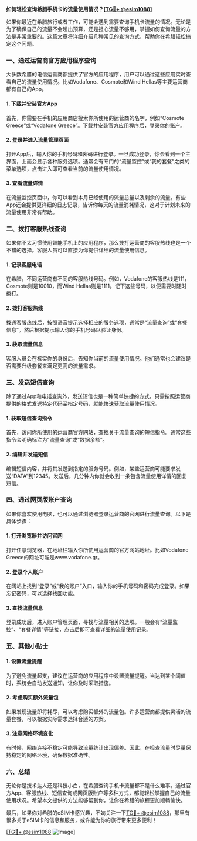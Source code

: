 **如何轻松查询希腊手机卡的流量使用情况？[[TG💪+ @esim1088](https://t.me/s/esim1088)]**

如果你最近在希腊旅行或者工作，可能会遇到需要查询手机卡流量的情况。无论是为了确保自己的流量不会超出预算，还是担心流量不够用，掌握如何查询流量的方法是非常重要的。这篇文章将详细介绍几种常见的查询方式，帮助你在希腊轻松搞定这个问题。

### 一、通过运营商官方应用程序查询

大多数希腊的电信运营商都提供了官方的应用程序，用户可以通过这些应用实时查看自己的流量使用情况。比如Vodafone、Cosmote和Wind Hellas等主要运营商都有自己的App。

#### 1. 下载并安装官方App

首先，你需要在手机的应用商店搜索你所使用的运营商的名字，例如“Cosmote Greece”或“Vodafone Greece”。下载并安装官方应用程序后，登录你的账户。

#### 2. 登录并进入流量管理页面

打开App后，输入你的手机号码和密码进行登录。一旦成功登录，你会看到一个主界面，上面会显示各种服务选项。通常会有专门的“流量监控”或“我的套餐”之类的菜单选项，点击进入即可查看当前的流量使用情况。

#### 3. 查看流量详情

在流量监控页面中，你可以看到本月已经使用的流量总量以及剩余的流量。有些App还会提供更详细的日志记录，告诉你每天的流量消耗情况，这对于计划未来的流量使用非常有帮助。

### 二、拨打客服热线查询

如果你不太习惯使用智能手机上的应用程序，那么拨打运营商的客服热线也是一个不错的选择。客服人员可以直接为你提供详细的流量使用信息。

#### 1. 记录客服电话

在希腊，不同运营商有不同的客服热线号码。例如，Vodafone的客服热线是111，Cosmote则是10010，而Wind Hellas则是1111。记下这些号码，以便需要时随时拨打。

#### 2. 拨打客服热线

拨通客服热线后，按照语音提示选择相应的服务选项，通常是“流量查询”或“套餐信息”。然后根据提示输入你的手机号码以验证身份。

#### 3. 获取流量信息

客服人员会在核实你的身份后，告知你当前的流量使用情况。他们通常也会建议是否需要升级套餐来满足更高的流量需求。

### 三、发送短信查询

除了通过App和电话查询外，发送短信也是一种简单快捷的方式。只需按照运营商提供的格式发送特定代码至指定号码，就能快速获取流量使用情况。

#### 1. 获取短信查询指令

首先，访问你所使用的运营商官方网站，查找关于流量查询的短信指令。通常这些指令会明确标注为“流量查询”或“数据余额”。

#### 2. 编辑并发送短信

编辑短信内容，并将其发送到指定的服务号码。例如，某些运营商可能要求发送“DATA”到12345。发送后，几分钟内你就会收到一条包含流量使用详情的回复短信。

### 四、通过网页版账户查询

如果你喜欢使用电脑，也可以通过浏览器登录运营商的官网进行流量查询。以下是具体步骤：

#### 1. 打开浏览器并访问官网

打开任意浏览器，在地址栏输入你所使用运营商的官方网站地址。比如Vodafone Greece的网址可能是www.vodafone.gr。

#### 2. 登录个人账户

在网站上找到“登录”或“我的账户”入口，输入你的手机号码和密码完成登录。如果忘记密码，可以选择找回功能。

#### 3. 查找流量信息

登录成功后，进入账户管理页面，寻找与流量相关的选项。一般会有“流量监控”、“套餐详情”等链接，点击后即可查看详细的流量使用记录。

### 五、其他小贴士

#### 1. 设置流量提醒

为了避免流量超支，建议在运营商的应用程序中设置流量提醒。当达到某个阈值时，系统会自动发送通知，让你及时采取措施。

#### 2. 考虑购买额外流量包

如果发现流量即将耗尽，可以考虑购买额外的流量包。许多运营商都提供灵活的流量套餐，可以根据实际需求选择合适的方案。

#### 3. 注意网络环境变化

有时候，网络连接不稳定可能导致流量统计出现偏差。因此，在检查流量时尽量保持稳定的网络环境，确保数据准确性。

### 六、总结

无论你是技术达人还是科技小白，在希腊查询手机卡流量都不是什么难事。通过官方App、客服热线、短信查询或网页版账户等多种方式，都能轻松掌握自己的流量使用状况。希望本文提供的方法能够帮到你，让你在希腊的旅程更加顺畅愉快。

最后，如果你对希腊的eSIM卡感兴趣，不妨关注一下[TG💪+ @esim1088](https://t.me/s/esim1088)，那里有很多关于eSIM卡的信息和服务，或许能为你的旅行带来更多便利！

[[TG💪+ @esim1088](https://t.me/s/esim1088) ![Image](https://i.postimg.cc/4NQfJmqS/Snipaste-2025-05-13-00-14-12.png)]